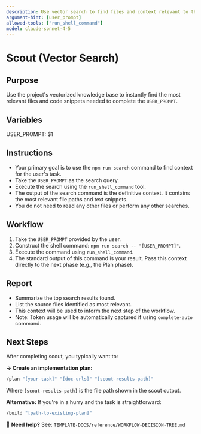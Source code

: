 ```yaml
---
description: Use vector search to find files and context relevant to the task
argument-hint: [user_prompt]
allowed-tools: ["run_shell_command"]
model: claude-sonnet-4-5
---
```


# Scout (Vector Search)

## Purpose
Use the project's vectorized knowledge base to instantly find the most relevant files and code snippets needed to complete the `USER_PROMPT`.

## Variables
USER_PROMPT: $1

## Instructions
- Your primary goal is to use the `npm run search` command to find context for the user's task.
- Take the `USER_PROMPT` as the search query.
- Execute the search using the `run_shell_command` tool.
- The output of the search command is the definitive context. It contains the most relevant file paths and text snippets.
- You do not need to read any other files or perform any other searches.

## Workflow
1.  Take the `USER_PROMPT` provided by the user.
2.  Construct the shell command: `npm run search -- "[USER_PROMPT]"`.
3.  Execute the command using `run_shell_command`.
4.  The standard output of this command is your result. Pass this context directly to the next phase (e.g., the Plan phase).

## Report
- Summarize the top search results found.
- List the source files identified as most relevant.
- This context will be used to inform the next step of the workflow.
- Note: Token usage will be automatically captured if using `complete-auto` command.

## Next Steps
After completing scout, you typically want to:

**→ Create an implementation plan:**
```bash
/plan "[your-task]" "[doc-urls]" "[scout-results-path]"
```

Where `[scout-results-path]` is the file path shown in the scout output.

**Alternative:** If you're in a hurry and the task is straightforward:
```bash
/build "[path-to-existing-plan]"
```

📖 **Need help?** See: `TEMPLATE-DOCS/reference/WORKFLOW-DECISION-TREE.md`
